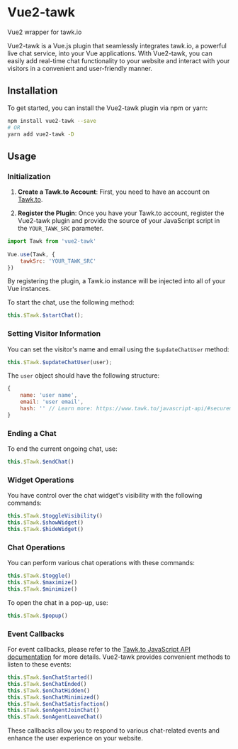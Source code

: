 # Vue2-tawk

Vue2 wrapper for tawk.io

Vue2-tawk is a Vue.js plugin that seamlessly integrates tawk.io, a powerful live chat service, into your Vue applications. With Vue2-tawk, you can easily add real-time chat functionality to your website and interact with your visitors in a convenient and user-friendly manner.

## Installation

To get started, you can install the Vue2-tawk plugin via npm or yarn:

```bash
npm install vue2-tawk --save
# OR
yarn add vue2-tawk -D
```

## Usage

### Initialization

1. **Create a Tawk.to Account**: First, you need to have an account on [Tawk.to](https://www.tawk.to/).

2. **Register the Plugin**: Once you have your Tawk.to account, register the Vue2-tawk plugin and provide the source of your JavaScript script in the `YOUR_TAWK_SRC` parameter.

```js
import Tawk from 'vue2-tawk'
  
Vue.use(Tawk, {
    tawkSrc: 'YOUR_TAWK_SRC'
})
```

By registering the plugin, a Tawk.io instance will be injected into all of your Vue instances.

To start the chat, use the following method:

```js
this.$Tawk.$startChat();
```

### Setting Visitor Information

You can set the visitor's name and email using the `$updateChatUser` method:

```js
this.$Tawk.$updateChatUser(user);
```

The `user` object should have the following structure:

```js
{
    name: 'user name',
    email: 'user email',
    hash: '' // Learn more: https://www.tawk.to/javascript-api/#securemode
}
```

### Ending a Chat

To end the current ongoing chat, use:

```js
this.$Tawk.$endChat()
```

### Widget Operations

You have control over the chat widget's visibility with the following commands:

```js
this.$Tawk.$toggleVisibility()
this.$Tawk.$showWidget()
this.$Tawk.$hideWidget()
```

### Chat Operations

You can perform various chat operations with these commands:

```js
this.$Tawk.$toggle()
this.$Tawk.$maximize()
this.$Tawk.$minimize()
```

To open the chat in a pop-up, use:

```js
this.$Tawk.$popup()
```

### Event Callbacks

For event callbacks, please refer to the [Tawk.to JavaScript API documentation](https://developer.tawk.to/jsapi/) for more details. Vue2-tawk provides convenient methods to listen to these events:

```js
this.$Tawk.$onChatStarted()
this.$Tawk.$onChatEnded()
this.$Tawk.$onChatHidden()
this.$Tawk.$onChatMinimized()
this.$Tawk.$onChatSatisfaction()
this.$Tawk.$onAgentJoinChat()
this.$Tawk.$onAgentLeaveChat()
```

These callbacks allow you to respond to various chat-related events and enhance the user experience on your website.